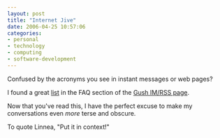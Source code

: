 ```yaml
---
layout: post
title: "Internet Jive"
date: 2006-04-25 10:57:06
categories:
- personal
- technology
- computing
- software-development
---
```

Confused by the acronyms you see in instant messages or web pages?

I found a great [list](http://www.2entwine.com/faq/#16 "Internet Jive") in the
FAQ section of the [Gush IM/RSS page](http://www.2entwine.com/ "Gush").

Now that you've read this, I have the perfect excuse to make my conversations
even _more_ terse and obscure.

To quote Linnea, "Put it in context!"
